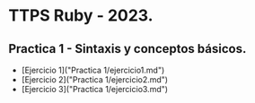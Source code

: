 # TTPS Ruby - 2023.

## Practica 1 - Sintaxis y conceptos básicos.
- [Ejercicio 1]("Practica 1/ejercicio1.md")
- [Ejercicio 2]("Practica 1/ejercicio2.md")
- [Ejercicio 3]("Practica 1/ejercicio3.md")
